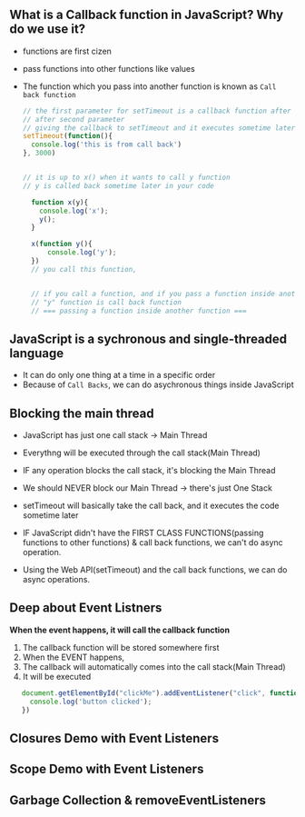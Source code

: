 ## What is a Callback function in JavaScript? Why do we use it?

- functions are first cizen
- pass functions into other functions like values
- The function which you pass into another function is known as `Call back function`
  
  ```js
  // the first parameter for setTimeout is a callback function after certain amount of time.
  // after second parameter
  // giving the callback to setTimeout and it executes sometime later 
  setTimeout(function(){
    console.log('this is from call back')
  }, 3000)


  // it is up to x() when it wants to call y function 
  // y is called back sometime later in your code

    function x(y){
      console.log('x');
      y();
    }

    x(function y(){          
        console.log('y');
    })
    // you call this function, 


    // if you call a function, and if you pass a function inside another function 
    // "y" function is call back function
    // === passing a function inside another function ===

  ```
## JavaScript is a sychronous and single-threaded language

- It can do only one thing at a time in a specific order
- Because of `Call Backs`, we can do asychronous things inside JavaScript


## Blocking the main thread
- JavaScript has just one call stack -> Main Thread
- Everythng will be executed through the call stack(Main Thread)
- IF any operation blocks the call stack, it's blocking the Main Thread
- We should NEVER block our Main Thread -> there's just One Stack 
- setTimeout will basically take the call back, and it executes the code sometime later


- IF JavaScript didn't have the FIRST CLASS FUNCTIONS(passing functions to other functions) & call back functions, we can't do async operation.
- Using the Web API(setTimeout) and the call back functions, we can do async operations.


## Deep about Event Listners

**When the event happens, it will call the callback function**
1. The callback function will be stored somewhere first 
2. When the EVENT happens,
3. The callback will automatically comes into the call stack(Main Thread)
4. It will be executed
  



```js
   document.getElementById("clickMe").addEventListener("click", function(){
     console.log('button clicked');
   })


```
## Closures Demo with Event Listeners

## Scope Demo with Event Listeners

## Garbage Collection & removeEventListeners